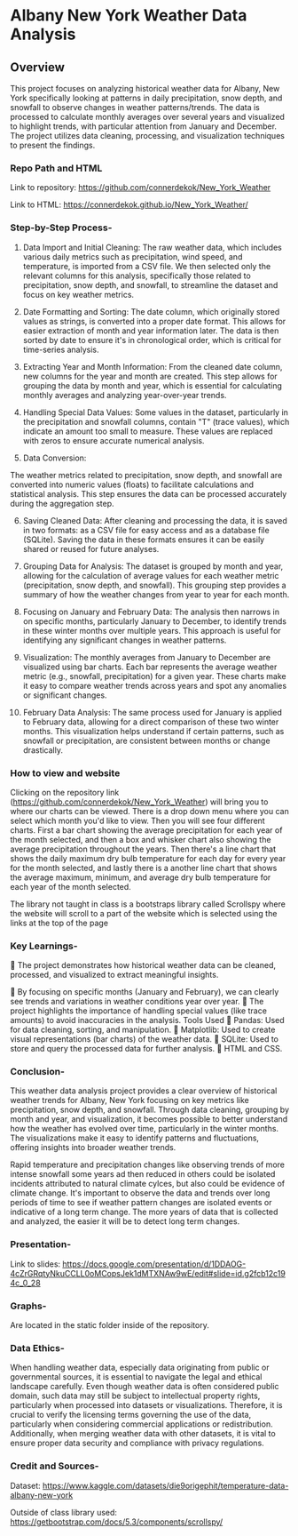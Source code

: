 # Albany New York Weather Data Analysis

## Overview
This project focuses on analyzing historical weather data for Albany, New York
specifically looking at patterns in daily precipitation, snow depth, and snowfall to 
observe changes in weather patterns/trends. The data is processed to calculate 
monthly averages over several years and visualized to highlight trends, 
with particular attention from January and December. The project utilizes data 
cleaning, processing, and visualization techniques to present the findings.

### Repo Path and HTML 
Link to repository: https://github.com/connerdekok/New_York_Weather

Link to HTML: https://connerdekok.github.io/New_York_Weather/ 




### Step-by-Step Process-
1. Data Import and Initial Cleaning:
 The raw weather data, which includes various daily metrics such as
precipitation, wind speed, and temperature, is imported from a CSV
file.
 We then selected only the relevant columns for this analysis,
specifically those related to precipitation, snow depth, and snowfall,
to streamline the dataset and focus on key weather metrics.

2. Date Formatting and Sorting:
 The date column, which originally stored values as strings, is
converted into a proper date format. This allows for easier extraction
of month and year information later.
 The data is then sorted by date to ensure it&#39;s in chronological order,
which is critical for time-series analysis.
3. Extracting Year and Month Information:
 From the cleaned date column, new columns for the year and month
are created. This step allows for grouping the data by month and
year, which is essential for calculating monthly averages and
analyzing year-over-year trends.
4. Handling Special Data Values:
 Some values in the dataset, particularly in the precipitation and
snowfall columns, contain &quot;T&quot; (trace values), which indicate an
amount too small to measure. These values are replaced with zeros
to ensure accurate numerical analysis.

5. Data Conversion:

 The weather metrics related to precipitation, snow depth, and
snowfall are converted into numeric values (floats) to facilitate
calculations and statistical analysis. This step ensures the data can
be processed accurately during the aggregation step.

6. Saving Cleaned Data:
 After cleaning and processing the data, it is saved in two formats: as
a CSV file for easy access and as a database file (SQLite). Saving the
data in these formats ensures it can be easily shared or reused for
future analyses.
7. Grouping Data for Analysis:
 The dataset is grouped by month and year, allowing for the
calculation of average values for each weather metric (precipitation,
snow depth, and snowfall). This grouping step provides a summary
of how the weather changes from year to year for each month.

8. Focusing on January and February Data:
 The analysis then narrows in on specific months, particularly
January to December, to identify trends in these winter months over
multiple years. This approach is useful for identifying any significant
changes in weather patterns.

9. Visualization:
 The monthly averages from January to December are visualized
using bar charts. Each bar represents the average weather metric
(e.g., snowfall, precipitation) for a given year. These charts make it
easy to compare weather trends across years and spot any
anomalies or significant changes.

10. February Data Analysis:
 The same process used for January is applied to February data,
allowing for a direct comparison of these two winter months. This
visualization helps understand if certain patterns, such as snowfall
or precipitation, are consistent between months or change
drastically.

### How to view and website
  Clicking on the repository link (https://github.com/connerdekok/New_York_Weather) 
will bring you to where our charts can be viewed. There is a drop down menu where
you can select which month you'd like to view. Then you will see four different 
charts. First a bar chart showing the average precipitation for each year of the month selected,
and then a box and whisker chart also showing the average precipitation throughout the years.
Then there's a line chart that shows the daily maximum dry bulb temperature for each day for every year 
for the month selected, and lastly there is a another line chart that shows the average maximum, minimum, 
and average dry bulb temperature for each year of the month selected. 

  The library not taught in class is a bootstraps library called Scrollspy where the website will
scroll to a part of the website which is selected using the links at the top of the page 

  
  

### Key Learnings-
 The project demonstrates how historical weather data can be cleaned,
processed, and visualized to extract meaningful insights.

 By focusing on specific months (January and February), we can clearly see
trends and variations in weather conditions year over year.
 The project highlights the importance of handling special values (like trace
amounts) to avoid inaccuracies in the analysis.
Tools Used
 Pandas: Used for data cleaning, sorting, and manipulation.
 Matplotlib: Used to create visual representations (bar charts) of the weather
data.
 SQLite: Used to store and query the processed data for further analysis.
 HTML and CSS.

### Conclusion-
  This weather data analysis project provides a clear overview of historical weather
trends for Albany, New York focusing on key metrics like precipitation, snow depth, and
snowfall. Through data cleaning, grouping by month and year, and visualization,
it becomes possible to better understand how the weather has evolved over time,
particularly in the winter months. The visualizations make it easy to identify
patterns and fluctuations, offering insights into broader weather trends.

  Rapid temperature and precipitation changes like observing trends
of more intense snowfall some years ad then reduced in others could be isolated incidents attributed 
to natural climate cylces, but also could be evidence of climate change. It's important to 
observe the data and trends over long periods of time to see if weather pattern changes are
isolated events or indicative of a long term change. The more years of data that is collected
and analyzed, the easier it will be to detect long term changes. 

### Presentation-

Link to slides: https://docs.google.com/presentation/d/1DDAOG-4cZrGRqtyNkuCCLL0oMCopsJek1dMTXNAw9wE/edit#slide=id.g2fcb12c194c_0_28

### Graphs-

Are located in the static folder inside of the repository.

### Data Ethics-
When handling weather data, especially data originating from public or governmental sources, it is essential to navigate the legal and ethical landscape carefully.
Even though weather data is often considered public domain, such data may still be subject to intellectual property rights, particularly when processed into datasets or visualizations.
Therefore, it is crucial to verify the licensing terms governing the use of the data, particularly when considering commercial applications or redistribution.
Additionally, when merging weather data with other datasets, it is vital to ensure proper data security and compliance with privacy regulations.

### Credit and Sources- 

Dataset: https://www.kaggle.com/datasets/die9origephit/temperature-data-albany-new-york 

Outside of class library used: https://getbootstrap.com/docs/5.3/components/scrollspy/



